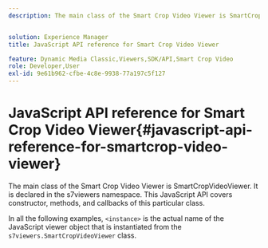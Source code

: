 ```yaml
---
description: The main class of the Smart Crop Video Viewer is SmartCropVideoViewer. It is declared in the s7viewers namespace. This JavaScript API covers constructor, methods, and callbacks of this particular class.


solution: Experience Manager
title: JavaScript API reference for Smart Crop Video Viewer

feature: Dynamic Media Classic,Viewers,SDK/API,Smart Crop Video
role: Developer,User
exl-id: 9e61b962-cfbe-4c8e-9938-77a197c5f127
---
```

# JavaScript API reference for Smart Crop Video Viewer{#javascript-api-reference-for-smartcrop-video-viewer}

The main class of the Smart Crop Video Viewer is SmartCropVideoViewer. It is declared in the s7viewers namespace. This JavaScript API covers constructor, methods, and callbacks of this particular class.

In all the following examples, `<instance>` is the actual name of the JavaScript viewer object that is instantiated from the `s7viewers.SmartCropVideoViewer` class.
